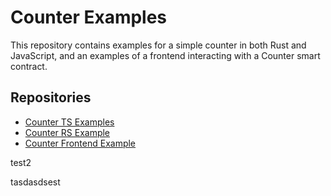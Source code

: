 # Counter Examples

This repository contains examples for a simple counter in both Rust and JavaScript, and an examples of a frontend interacting with a Counter smart contract. 

## Repositories

- [Counter TS Examples](contract-ts)
- [Counter RS Example](contract-rs)
- [Counter Frontend Example](frontend)

test2

tasdasdsest
